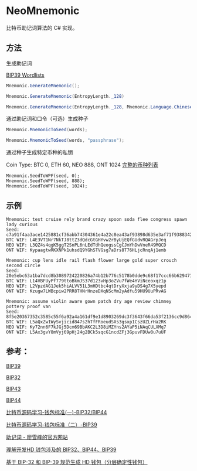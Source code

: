 # NeoMnemonic

比特币助记词算法的 C# 实现。

## 方法

生成助记词

[BIP39 Wordlists](https://github.com/bitcoin/bips/blob/master/bip-0039/bip-0039-wordlists.md)

```csharp
Mnemonic.GenerateMnemonic();

Mnemonic.GenerateMnemonic(EntropyLength._128)

Mnemonic.GenerateMnemonic(EntropyLength._128, Mnemonic.Language.ChineseSimplified)
```

通过助记词和口令（可选）生成种子

```csharp
Mnemonic.MnemonicToSeed(words);

Mnemonic.MnemonicToSeed(words, "passphrase");
```

通过种子生成特定币种的私钥

Coin Type: BTC 0, ETH 60, NEO 888, ONT 1024 [完整的币种列表](https://github.com/satoshilabs/slips/blob/master/slip-0044.md)

```
Mnemonic.SeedToWPF(seed, 0);
Mnemonic.SeedToWPF(seed, 888);
Mnemonic.SeedToWPF(seed, 1024);
```

## 示例

```
Mnemonic: test cruise rely brand crazy spoon soda flee congress spawn lady curious
Seed: c7a91f4aa3ace1425881cf36abb74304361e4a22c8ea43af93898d635e3af71f938834279085d7227842af39de613bbc20a34ab5d6bc077de051c53cf909a1ae
BTC WIF: L4E3VT1Nr7NkTJ8ttZ3dQdcGtGHYvw2rByUjEQfGUdvRQAGrpJeq
NEO WIF: L3QZ4s4qgK5ggT2SnPL6nLEdTdhQeogssCgCJmYhDwVneR49MQCD
ONT WIF: KypaagtwRKXNPk1uhsdQ9YGhSTVGsg7aDrs8T76HLjcRnqAj1emb

Mnemonic: cup lens idle rail flash flower large gold super crouch second circle
Seed: 20e5ebc63a1ba7dcd8b3089724220826a74b12b776c5178b0dde9c68f17ccc66b629471a00401c513d2b5102ebed179873ca6ed6ad33b31e34776e2dfabed155
BTC WIF: L14VBFUyPf779ttoBkmJS37d123vHp3oZVu7fWe4HViNceoxqz1p
NEO WIF: L2VpzdAG1Jek5hiALVV51L3mHDtbc4qtDryXxja9yDS4g7X5yepd
ONT WIF: Kzugw7LWBcpiw2PRR8THNrHnzeDXqNScMm2yAdfu59HU9UuPRvAG

Mnemonic: assume violin aware gown patch dry age review chimney pottery proof van
Seed: 8f5e20367352c3585c55f6a92a4a161df9e1d8903269dc3f3643f66da53f2136cc9d864e49b0c43c00539bc2dd9a094d9c61c99ecc4d9248be6473b8df268257
BTC WIF: L5aQxZw1WySvjicid847s2hTfFRoeudSXs3gsxp1CszUZLrHa2RK
NEO WIF: Ky72nn6F7kJGj5Dcm69BbAKC2L3D8iMZYns2AYaP5iNAqCULXMq7
ONT WIF: L5Ax3gvY8mVyj69pHj24g2BCk5sqcG1ncdZFj3GpuvFDUw8u7uUF
```

## 参考：

[BIP39](https://github.com/bitcoin/bips/blob/master/bip-0039.mediawiki)

[BIP32](https://github.com/bitcoin/bips/blob/master/bip-0032.mediawiki)

[BIP43](https://github.com/bitcoin/bips/blob/master/bip-0043.mediawiki)

[BIP44](https://github.com/satoshilabs/slips/blob/master/slip-0044.md)

[比特币源码学习-钱包标准(一)-BIP32/BIP44](https://blog.csdn.net/m0_37847176/article/details/82011876)

[比特币源码学习-钱包标准（二）-BIP39](https://blog.csdn.net/m0_37847176/article/details/82177627)

[助记词 - 廖雪峰的官方网站](https://www.liaoxuefeng.com/wiki/1207298049439968/1207320517404448)

[理解开发HD 钱包涉及的 BIP32、BIP44、BIP39](https://learnblockchain.cn/2018/09/28/hdwallet/)

[基于 BIP-32 和 BIP-39 规范生成 HD 钱包（分层确定性钱包）](https://stevenocean.github.io/2018/09/23/generate-hd-wallet-by-bip39.html)